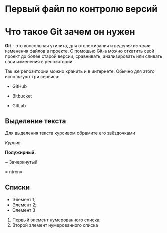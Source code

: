 # Первый файл по контролю версий

# Что такое Git зачем он нужен

**Git** - это консольная утилита, для отслеживания и *ведения истории* изменения файлов в проекте. С помощью Git-a можно откатить свой проект до более старой версии, сравнивать, анализировать или сливать свои изменения в репозиторий.

Так же репозитории можно хранить и в интернете. Обычно для этого используют три сервиса:

* GitHub

* Bitbucket

* GitLab

## Выделение  текста
Для выделения текста курсивом обрамите его звёздочками 

*Курсив.*

**Полужирный.**

~ Зачеркнутый 

= ntrcn=

## Списки

* Элемент 1;
* Элемент 2;
* Элемент 3

1. Первый элемент нумерованного списка;
2. Второй элемент нумерованного списка
